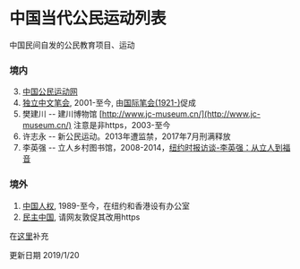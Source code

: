 # 中国当代公民运动列表
中国民间自发的公民教育项目、运动
### 境内
3. [中国公民运动网](https://cmcn.org/) 
4. [独立中文笔会](https://www.chinesepen.org/), 2001-至今, 由[国际笔会(1921-)](https://pen-international.org/)促成
1. 樊建川 -- 建川博物馆 [http://www.jc-museum.cn/](http://www.jc-museum.cn/) 注意是非https，2003-至今
2. 许志永 -- 新公民运动。2013年遭监禁，2017年7月刑满释放
5. 李英强 -- 立人乡村图书馆，2008-2014，[纽约时报访谈-李英强：从立人到福音](https://cn.nytimes.com/china/20140926/cc26liyingqiang/ )

### 境外
1. [中国人权](https://www.hrichina.org/), 1989-至今，在纽约和香港设有办公室
2. [民主中国](http://minzhuzhongguo.org/), 请网友敦促其改用https

在[这里](https://github.com/civicforum/civicforum.github.io/issues/51)补充

更新日期 2019/1/20
